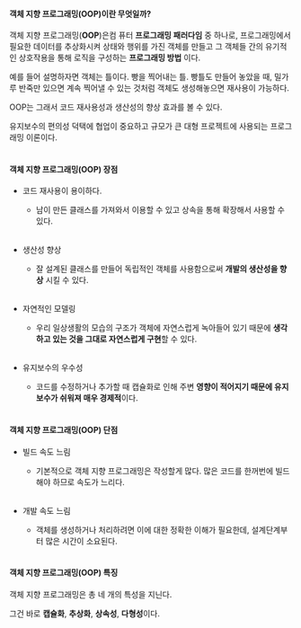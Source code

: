 #### 객체 지향 프로그래밍(OOP)이란 무엇일까?

객체 지향 프로그래밍(__OOP__)은컴 퓨터 __프로그래밍 패러다임__ 중 하나로, 프로그래밍에서 필요한 데이터를 추상화시켜 상태와 행위를 가진 객체를 만들고 그 객체들 간의 유기적인 상호작용을 통해 로직을 구성하는 __프로그래밍 방법__ 이다.

예를 들어 설명하자면 객체는 틀이다. 빵을 찍어내는 틀. 빵틀도 만들어 놓았을 때, 밀가루 반죽만 있으면 계속 찍어낼 수 있는 것처럼 객체도 생성해놓으면 재사용이 가능하다.

OOP는 그래서 코드 재사용성과 생산성의 향상 효과를 볼 수 있다.

유지보수의 편의성 덕택에 협업이 중요하고 규모가 큰 대형 프로젝트에 사용되는 프로그래밍 이론이다.<br><br>

#### 객체 지향 프로그래밍(OOP) 장점

- 코드 재사용이 용이하다.
    - 남이 만든 클래스를 가져와서 이용할 수 있고 상속을 통해 확장해서 사용할 수 있다.<br><br>

- 생산성 향상
    - 잘 설계된 클래스를 만들어 독립적인 객체를 사용함으로써 **개발의 생산성을 향상** 시킬 수 있다.<br><br>

- 자연적인 모델링
    - 우리 일상생활의 모습의 구조가 객체에 자연스럽게 녹아들어 있기 때문에 **생각하고 있는 것을 그대로 자연스럽게 구현**할 수 있다.<br><br>

- 유지보수의 우수성
    - 코드를 수정하거나 추가할 때 캡슐화로 인해 주변 **영향이 적어지기 때문에 유지보수가 쉬워져 매우 경제적**이다.<br><br>

#### 객체 지향 프로그래밍(OOP) 단점

- 빌드 속도 느림
    - 기본적으로 객체 지향 프로그래밍은 작성할게 많다. 많은 코드를 한꺼번에 빌드 해야 하므로 속도가 느리다.<br><br>

- 개발 속도 느림
    - 객체를 생성하거나 처리하려면 이에 대한 정확한 이해가 필요한데, 설계단계부터 많은 시간이 소요된다.<br><br>

#### 객체 지향 프로그래밍(OOP) 특징

객체 지향 프로그래밍은 총 네 개의 특성을 지닌다.

그건 바로 **캡슐화**, **추상화**, **상속성**, **다형성**이다.
